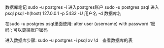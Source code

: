 数据库笔记
sudo -u postgres -i 进入postgres账户
sudo -u postgres psql 进入psql
psql -h(host) 127.0.0.1 -p 5432 -U 用户名 -d 数据库名

在sudo -u postgres psql里面使用:
    alter user (username) with password '密码'; 可以更换账户密码

进入数据库步骤:
    sudo -u postgres -i
psql xv
\d　查看数据库的表
